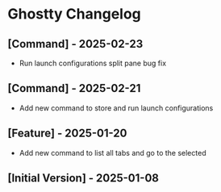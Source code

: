 # Ghostty Changelog

## [Command] - 2025-02-23

- Run launch configurations split pane bug fix

## [Command] - 2025-02-21

- Add new command to store and run launch configurations

## [Feature] - 2025-01-20

- Add new command to list all tabs and go to the selected

## [Initial Version] - 2025-01-08

